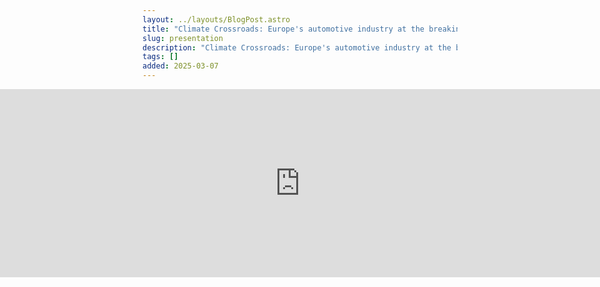 ```yaml
---
layout: ../layouts/BlogPost.astro
title: "Climate Crossroads: Europe's automotive industry at the breaking point"
slug: presentation
description: "Climate Crossroads: Europe's automotive industry at the breaking point"
tags: []
added: 2025-03-07
---
```


<div class="presentation-container">
  <iframe src="https://docs.google.com/presentation/d/e/2PACX-1vRrcYu4Er60nPZDhNkbEws578arHDpwplCNc8rgVgkF-yiR8MEfqlDMc_N0il_vCnATGs8BriqsrLCK/embed?start=false&loop=false&delayms=10000" frameborder="0" width="960" height="569" allowfullscreen="true" mozallowfullscreen="true" webkitallowfullscreen="true"></iframe>" frameborder="0" width="100%" height="600" allowfullscreen="true" mozallowfullscreen="true" webkitallowfullscreen="true"></iframe>
</div>


<style>
  .presentation-container {
    position: relative;
    padding-top: 56.25%; /* 16:9 Aspect Ratio */
    overflow: hidden;
    margin-left: -50%; /* Much wider margin */
    width: 200%; /* Double the width to fill most of the screen */
  }
  .presentation-container iframe {
    position: absolute;
    top: 0;
    left: 0;
    bottom: 0;
    right: 0;
    width: 100%;
    height: 100%;
  }
  
  /* This ensures the wider container doesn't create horizontal scrolling on small screens */
  @media (max-width: 900px) {
    .presentation-container {
      margin-left: 0;
      width: 100%;
    }
  }
</style>

<script>
  // Check if this is the presentation page and add a class to body
  if (window.location.pathname.includes('/post/presentation')) {
    document.body.classList.add('presentation-page');
  }
</script>